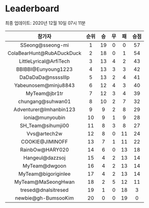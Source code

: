 # Leaderboard
최종 업데이트: 2020년 12월 10일 07시 11분




| 참가자 | 순위 | 승 | 무 | 패 | 승점 |
|:---:|:---:|:---:|:---:|:---:|:---:|
| SSeong@sseong-mi | 1 | 19 | 0 | 0 | 57 |
| ColaBearHunt@RubADuckDuck | 2 | 18 | 0 | 1 | 54 |
| LittleLyrical@ArfiTech | 3 | 13 | 4 | 2 | 43 |
| BBIBBI@Eunyoung1223 | 4 | 13 | 3 | 3 | 42 |
| DaDaDaDa@nsssslllp | 5 | 13 | 2 | 4 | 41 |
| Yabeunosem@minju8843 | 6 | 12 | 4 | 3 | 40 |
| MyTeam@jbr1tr | 7 | 12 | 3 | 4 | 39 |
| chungang@suhwan01 | 8 | 10 | 2 | 7 | 32 |
| Adventurer@Imhanbin123 | 9 | 9 | 2 | 8 | 29 |
| ionia@munyoubin | 10 | 9 | 1 | 9 | 28 |
| SH_Team@sihumji00 | 11 | 8 | 3 | 8 | 27 |
| Vvs@artech2w | 12 | 8 | 0 | 11 | 24 |
| COOKIE@JIMINOFF | 13 | 7 | 1 | 11 | 22 |
| RainbOw@HARY020 | 14 | 6 | 0 | 13 | 18 |
| Hangeul@dazzsoj | 15 | 4 | 2 | 13 | 14 |
| MyTeam@dwgoon | 16 | 4 | 2 | 13 | 14 |
| MyTeam@bigoriginlee | 17 | 4 | 2 | 13 | 14 |
| MyTeam@MaSeongHwan | 18 | 2 | 5 | 12 | 11 |
| tresed@dnalsitresed | 19 | 1 | 0 | 18 | 3 |
| newbie@gh-BumsooKim | 20 | 0 | 0 | 19 | 0 |